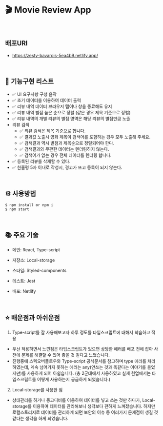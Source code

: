 # 🎬 Movie Review App

<br>

## 배포URl

- https://zesty-bavarois-5ea4b9.netlify.app/

<br>

## 📝 기능구현 리스트

- ✅ UI 요구사항 구성 윤곽
- ✅ 초기 데이터를 이용하여 데이터 출력
- ✅ 리뷰 내역 데이터 브라우저 탭이나 창을 종료해도 유지
- ✅ 리뷰 내역 별점 높은 순으로 정렬 (같은 경우 제목 기준으로 정렬)
- ✅ 리뷰 내역의 개별 리뷰의 별점 영역은 해당 리뷰의 별점만큼 노출
- 리뷰 검색
  - ✅ 리뷰 검색은 제목 기준으로 합니다.
  - ✅ 결과값 노출시 영화 제목이 검색어를 포함하는 경우 모두 노출해 주세요.
  - ✅ 검색결과 역시 별점과 제목순으로 정렬되어야 한다.
  - ✅ 검색결과와 무관한 데이터는 렌더링하지 않는다.
  - ✅ 검색어가 없는 경우 전체 데이터를 렌더링 합니다.
- ✅ 등록된 리뷰를 삭제할 수 있다.
- ✅ 한줄평 5자 이내로 작성시, 경고가 뜨고 등록이 되지 않는다.

<br>

## ⚙️ 사용방법

```
$ npm install or npm i
$ npm start
```

<br>

## 📚 주요 기술

- 메인: React, Type-script

- 저장소: Local-storage

- 스타일: Styled-components

- 테스트: Jest

- 배포: Netlify

<br>

## ⭐️ 배운점과 아쉬운점

1. Type-script를 잘 사용해보고자 하루 정도를 타입스크립트에 대해서 학습하고 적용

- 우선 적용하면서 느낀점은 타입스크립트가 있으면 상당한 에러를 배포 전에 잡아 사전에 문제를 해결할 수 있어 좋을 것 같다고 느꼈습니다.
- 진행중에 스텍오버플로우와 Type-script 공식문서를 참고하며 type 에러를 처리하였는데, 계속 넘어가지 못하는 에러는 any(안쓰는 것과 똑같다는 이야기를 들었지만)를 사용하게 되어 아쉽습니다. (총 2군대에서 사용하였고 실제 현업에서는 타입스크립트를 어떻게 사용하는지 궁금하게 되었습니다.)

2. Local-storage를 사용한 점

- 상태관리를 하거나 몽고디비를 이용하여 데이터를 넣고 쓰는 것만 하다가, Local-storage를 이용하여 데이터를 관리해보니 생각보다 편하게 느껴졌습니다. 하지만 로컬스토리지로 데이터를 관리하게 되면 보안의 이슈 등 여러가지 문제점이 생길 것 같다는 생각을 하게 되었습니다.
